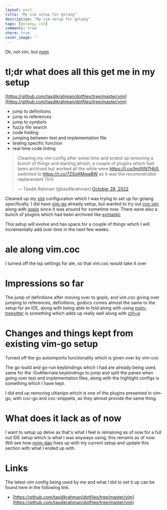 ```yaml
---
layout: post
title: "My vim setup for golang"
description: "My vim setup for golang"
tags: [golang, vim]
comments: true
share: true
cover_image: ''
---
```


Ok, not vim, but [nvim](https://neovim.io/)

# tl;dr what does all this get me in my setup

[https://github.com/tasdikrahman/dotfiles/tree/master/vim](https://github.com/tasdikrahman/dotfiles/tree/master/vim)

- jump to definitions
- jump to references
- jump to symbols
- fuzzy file search
- code folding
- jumping between test and implementation file
- testing specific function
- real time code linting


<blockquote class="twitter-tweet"><p lang="en" dir="ltr">Cleaning my vim config after some time and ended up removing a bunch of things and starting afresh, a couple of plugins which had been archived but worked all the while were <a href="https://t.co/lmjXtN7HbS">https://t.co/lmjXtN7HbS</a>, switched to <a href="https://t.co/7ZSoKMgwBW">https://t.co/7ZSoKMgwBW</a> as it was the recommended replacement (1/n)</p>&mdash; Tasdik Rahman (@tasdikrahman) <a href="https://twitter.com/tasdikrahman/status/1585959045122621440?ref_src=twsrc%5Etfw">October 28, 2022</a></blockquote> <script async src="https://platform.twitter.com/widgets.js" charset="utf-8"></script>

Cleaned up my [vim](https://www.vim.org/) configuration which I was trying to set up for golang specifically. I did have [vim-go](https://github.com/fatih/vim-go) already setup, but wanted to try out [coc.vim](https://github.com/neoclide/coc.nvim) along with [gopls](https://github.com/golang/tools/tree/master/gopls) since it was around for sometime now. There were also a bunch of plugins which had been archived like [syntastic](https://github.com/vim-syntastic/syntastic)

This setup will evolve and has space for a couple of things which I will incrementally add over time in the next few weeks.

# ale along vim.coc

I turned off the lsp settings for ale, so that vim.coc would take it over

# Impressions so far

The jump of definitions after moving over to gopls, and vim.coc giving over jumping to references, definitions, godocs comes almost the same to the setup for an IDE, along with being able to fold along with using [nvim-treesitter](https://github.com/nvim-treesitter/nvim-treesitter) is something which adds up really well along with [ctrl+p](https://github.com/kien/ctrlp.vim)

# Changes and things kept from existing vim-go setup

Turned off the go autoimports functionality which is given over by vim-coc

The go-build and go-run keybindings which I had are already being used, same for the :GoAlternate keybindings to jump and split the panes when going over test and implementation files, along with the highlight configs is something which I have kept.

I did end up removing ultisnips which is one of the plugins presented in vim-go, with coc-go and coc-snippets, as they almost provide the same thing.

# What does it lack as of now

I want to setup up delve as that's what I feel is remaining as of now for a full out IDE setup which is what I was anyways using, this remains as of now. Will see how [nvim-dap](https://github.com/mfussenegger/nvim-dap) fixes up with my current setup and update this section with what I ended up with.

# Links

The latest vim config being used by me and what I did to set it up can be found here in the following link.

- [https://github.com/tasdikrahman/dotfiles/tree/master/vim](https://github.com/tasdikrahman/dotfiles/tree/master/vim)

